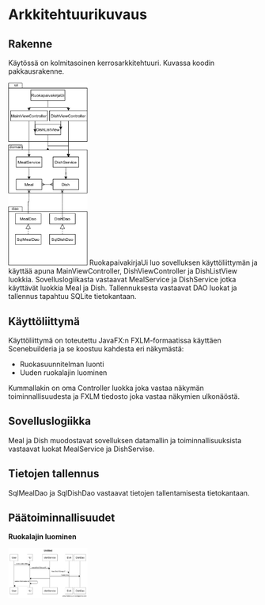 # Arkkitehtuurikuvaus

## Rakenne

Käytössä on kolmitasoinen kerrosarkkitehtuuri. Kuvassa koodin pakkausrakenne.

<img src="https://github.com/Jarkkorm/ot-harjoitustyo/blob/master/Ruokapaivakirja/Dokumentaatio/kuvat/arkkitehtuuri.png" width="160">
RuokapaivakirjaUi luo sovelluksen käyttöliittymän ja käyttää apuna MainViewController, DishViewController ja DishListView luokkia. Sovelluslogiikasta vastaavat MealService ja DishService jotka käyttävät luokkia Meal ja Dish. Tallennuksesta vastaavat DAO luokat ja tallennus tapahtuu SQLite tietokantaan.


## Käyttöliittymä
Käyttöliittymä on toteutettu JavaFX:n FXLM-formaatissa käyttäen Scenebuilderia ja se koostuu kahdesta eri näkymästä:
- Ruokasuunnitelman luonti
- Uuden ruokalajin luominen

Kummallakin on oma Controller luokka joka vastaa näkymän toiminnallisuudesta ja FXLM tiedosto joka vastaa
näkymien ulkonäöstä.


## Sovelluslogiikka
Meal ja Dish muodostavat sovelluksen datamallin ja toiminnallisuuksista vastaavat luokat MealService ja DishServise.


## Tietojen tallennus

SqlMealDao ja SqlDishDao vastaavat tietojen tallentamisesta tietokantaan.


## Päätoiminnallisuudet

**Ruokalajin luominen**

<img src="https://github.com/Jarkkorm/ot-harjoitustyo/blob/master/Ruokapaivakirja/Dokumentaatio/kuvat/createdish.png" width="160">
